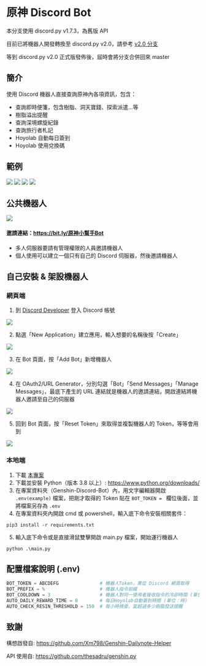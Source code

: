 # 原神 Discord Bot
本分支使用 discord.py v1.7.3，為舊版 API

目前已將機器人開發轉換至 discord.py v2.0，請參考 [v2.0 分支](https://github.com/KT-Yeh/Genshin-Discord-Bot/tree/discord.py_v2.0)

等到 discord.py v2.0 正式版發佈後，屆時會將分支合併回來 master

## 簡介
使用 Discord 機器人直接查詢原神內各項資訊，包含：
- 查詢即時便箋，包含樹脂、洞天寶錢、探索派遣...等
- 樹脂溢出提醒
- 查詢深境螺旋紀錄
- 查詢旅行者札記
- Hoyolab 自動每日簽到
- Hoyolab 使用兌換碼

## 範例
![](https://i.imgur.com/QQLBbUn.png)
![](https://i.imgur.com/Ye0HA0G.png)
![](https://i.imgur.com/qHzbvH0.png)
![](https://i.imgur.com/bNY19NW.png)

## 公共機器人
![](https://i.imgur.com/ULhx0EP.png)

#### 邀請連結：https://bit.ly/原神小幫手Bot
- 多人伺服器要請有管理權限的人員邀請機器人
- 個人使用可以建立一個只有自己的 Discord 伺服器，然後邀請機器人

## 自己安裝 & 架設機器人

### 網頁端
1. 到 [Discord Developer](https://discord.com/developers/applications "Discord Developer") 登入 Discord 帳號

![](https://i.imgur.com/dbDHEM3.png)

2. 點選「New Application」建立應用，輸入想要的名稱後按「Create」

![](https://i.imgur.com/BcJcSnU.png)

3. 在 Bot 頁面，按「Add Bot」新增機器人

![](https://i.imgur.com/lsIgGCi.png)

4. 在 OAuth2/URL Generator，分別勾選「Bot」「Send Messages」「Manage Messages」，最底下產生的 URL 連結就是機器人的邀請連結，開啟連結將機器人邀請至自己的伺服器

![](https://i.imgur.com/08fcHs0.png)

5. 回到 Bot 頁面，按「Reset Token」來取得並複製機器人的 Token，等等會用到

![](https://i.imgur.com/BfzjewI.png)


### 本地端
1. 下載 [本專案](https://github.com/KT-Yeh/Genshin-Discord-Bot/archive/refs/heads/master.zip)
2. 下載並安裝 Python（版本 3.8 以上）: https://www.python.org/downloads/
3. 在專案資料夾（Genshin-Discord-Bot）內，用文字編輯器開啟 `.env(example)` 檔案，把剛才取得的 Token 貼在 `BOT_TOKEN = ` 欄位後面，並將檔案另存為 `.env`
4. 在專案資料夾內開啟 cmd 或 powershell，輸入底下命令安裝相關套件：
```
pip3 install -r requirements.txt
```
5. 輸入底下命令或是直接滑鼠雙擊開啟 main.py 檔案，開始運行機器人
```
python .\main.py
```

## 配置檔案說明 (.env)
```python
BOT_TOKEN = ABCDEFG               # 機器人Token，需從 Discord 網頁取得
BOT_PREFIX = %                    # 機器人指令前綴
BOT_COOLDOWN = 3                  # 機器人對同一使用者接收指令的冷卻時間 (單位：秒)
AUTO_DAILY_REWARD_TIME = 8        # 每日Hoyolab自動簽到時間 (單位：時)
AUTO_CHECK_RESIN_THRESHOLD = 150  # 每小時檢查，當超過多少樹脂發送提醒
```

## 致謝
構想啟發自: https://github.com/Xm798/Genshin-Dailynote-Helper

API 使用自: https://github.com/thesadru/genshin.py
